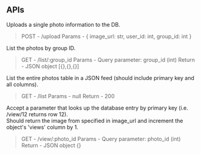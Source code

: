 ## APIs

Uploads a single photo information to the DB.
> POST - /upload
Params - { image_url: str, user_id: int, group_id: int }

List the photos by group ID.
> GET - /list/:group_id
Params - Query parameter: group_id (int)
Return - JSON object [{},{},{}]


List  the entire  photos  table in  a JSON  feed  (should include primary key and all columns).
> GET - /list
Params - null
Return - 200

Accept  a parameter that  looks up  the database  entry by  primary key (i.e. /view/12  returns row 12).  
Should  return  the image from  specified in  image_url and increment the object's  'views'  column  by  1.
> GET - /view/:photo_id
Params - Query parameter: photo_id (int)
Return - JSON object {}
